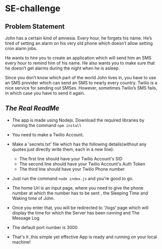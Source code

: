 # SE-challenge

## **Problem Statement**

John has a certain kind of amnesia. Every hour, he forgets his name. He’s tired of setting an alarm on his very old phone which doesn’t allow setting cron alarm jobs.

He wants to hire you to create an application which will send him an SMS every hour to remind him of his name. He also wants you to make sure that he doesn’t get alarms during the night when he is asleep.

Since you don’t know which part of the world John lives in, you have to use an SMS provider which can send an SMS to nearly every country. Twilio is a nice service for sending out SMSes. However, sometimes Twilio’s SMS fails, in which case you have to send it again.

## **_The Real ReadMe_**

* The app is made using Nodejs. Download the required libraries by running the command ```npm install```
* You need to make a Twilio Account.
* Make a 'secrets.txt' file which has the following details(without any quotes just directly write them, each in a new line):
    
    + The first line should have your Twilio Account's SID
    + The second line should have your Twilio Account's Auth Token
    + The third line should have your Twilio Phone number
* Just run the command ```node index.js``` and you're good to go.
* The home Url is an input page, where you need to give the phone number at which the number has to be sent , the Sleeping Time and Waking time of John.
* Once you enter that, you will be redirected to '/logs' page which will display the time for which the Server has been running and The Message Log
* The default port number is 3000
* That's it ,this simple yet effective App is ready and running on your local machine!
